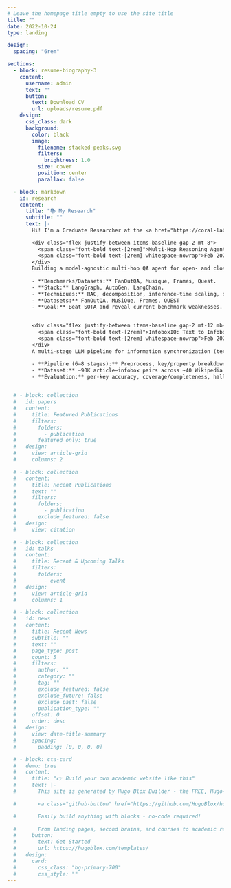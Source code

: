 ```yaml
---
# Leave the homepage title empty to use the site title
title: ""
date: 2022-10-24
type: landing

design:
  spacing: "6rem"

sections:
  - block: resume-biography-3
    content:
      username: admin
      text: ""
      button:
        text: Download CV
        url: uploads/resume.pdf
    design:
      css_class: dark
      background:
        color: black
        image:
          filename: stacked-peaks.svg
          filters:
            brightness: 1.0
          size: cover
          position: center
          parallax: false

  - block: markdown
    id: research
    content:
      title: "📚 My Research"
      subtitle: ""
      text: |-
        Hi! I'm a Graduate Researcher at the <a href="https://coral-lab-asu.github.io/" target="_blank" rel="noopener">CoRAL Lab</a> at ASU. My work focuses on information retrieval, agentic LLM architectures, and large scale information synchronization.

        <div class="flex justify-between items-baseline gap-2 mt-8">
          <span class="font-bold text-[2rem]">Multi‑Hop Reasoning Agent — CoRAL Lab, ASU</span>
          <span class="font-bold text-[2rem] whitespace-nowrap">Feb 2025–Present</span>
        </div>
        Building a model‑agnostic multi‑hop QA agent for open‑ and closed‑book settings, integrating RAG, question decomposition, inference‑time scaling, and self‑verification. A custom LLM‑as‑Judge replaces EM/ROUGE and off‑the‑shelf LLM graders, directly assessing factual grounding, logical consistency, and chain coherence, and revealing where current benchmarks under-measure reasoning quality.
  
        - **Benchmarks/Datasets:** FanOutQA, Musique, Frames, Quest.
        - **Stack:** LangGraph, AutoGen, LangChain.
        - **Techniques:** RAG, decomposition, inference‑time scaling, self‑verification loops  
        - **Datasets:** FanOutQA, MuSiQue, Frames, QUEST  
        - **Goal:** Beat SOTA and reveal current benchmark weaknesses.  
      

        <div class="flex justify-between items-baseline gap-2 mt-12 mb-2">
          <span class="font-bold text-[2rem]">InfoboxIQ: Text to Infobox synchronization (Wikipedia) — CoRAL Lab, ASU</span>
          <span class="font-bold text-[2rem] whitespace-nowrap">Feb 2025–Present</span>
        </div>
        A multi-stage LLM pipeline for information synchronization (text‑to‑table). Takes a Wikipedia article and its infobox template and produces an updated, evidence‑grounded infobox. We also introduce an evaluation suite verifies that the synchronized table is faithful, complete, and non‑hallucinatory.

        - **Pipeline (6–8 stages):** Preprocess, key/property breakdown, QA‑SRL extraction, KG triple generation, KG merge and conflict resolution, infobox creation.
        - **Dataset:** ~90K article–infobox pairs across ~40 Wikipedia categories with manually annotated key schemas.
        - **Evaluation:** per‑key accuracy, coverage/completeness, hallucination rate, overall text‑to‑table sync quality.
    

  # - block: collection
  #   id: papers
  #   content:
  #     title: Featured Publications
  #     filters:
  #       folders:
  #         - publication
  #       featured_only: true
  #   design:
  #     view: article-grid
  #     columns: 2

  # - block: collection
  #   content:
  #     title: Recent Publications
  #     text: ""
  #     filters:
  #       folders:
  #         - publication
  #       exclude_featured: false
  #   design:
  #     view: citation

  # - block: collection
  #   id: talks
  #   content:
  #     title: Recent & Upcoming Talks
  #     filters:
  #       folders:
  #         - event
  #   design:
  #     view: article-grid
  #     columns: 1

  # - block: collection
  #   id: news
  #   content:
  #     title: Recent News
  #     subtitle: ""
  #     text: ""
  #     page_type: post
  #     count: 5
  #     filters:
  #       author: ""
  #       category: ""
  #       tag: ""
  #       exclude_featured: false
  #       exclude_future: false
  #       exclude_past: false
  #       publication_type: ""
  #     offset: 0
  #     order: desc
  #   design:
  #     view: date-title-summary
  #     spacing:
  #       padding: [0, 0, 0, 0]

  # - block: cta-card
  #   demo: true
  #   content:
  #     title: "👉 Build your own academic website like this"
  #     text: |-
  #       This site is generated by Hugo Blox Builder - the FREE, Hugo-based open source website builder trusted by 250,000+ academics like you.

  #       <a class="github-button" href="https://github.com/HugoBlox/hugo-blox-builder" data-color-scheme="no-preference: light; light: light; dark: dark;" data-icon="octicon-star" data-size="large" data-show-count="true" aria-label="Star HugoBlox/hugo-blox-builder on GitHub">Star</a>

  #       Easily build anything with blocks - no-code required!
        
  #       From landing pages, second brains, and courses to academic resumés, conferences, and tech blogs.
  #     button:
  #       text: Get Started
  #       url: https://hugoblox.com/templates/
  #   design:
  #     card:
  #       css_class: "bg-primary-700"
  #       css_style: ""
---
```

